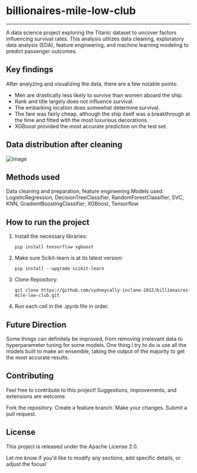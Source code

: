 ﻿# billionaires-mile-low-club
---
A data science project exploring the Titanic dataset to uncover factors influencing survival rates. This analysis utilizes data cleaning, exploratory data analysis (EDA), feature engineering, and machine learning modeling to predict passenger outcomes.

## Key findings

After analyzing and visualizing the data, there are a few notable points:
- Men are drastically less likely to survive than women aboard the ship.
- Rank and title largely does not influence survival.
- The embarking location does somewhat determine survival. 
- The fare was fairly cheap, although the ship itself was a breakthrough at the time and fitted with the most luxurious decorations.
- XGBoost provided the most accurate prediction on the test set.

## Data distribution after cleaning

![image](https://github.com/sydneycally-inclane-2812/billionaires-mile-low-club/assets/98740915/32c355a5-982c-4502-b5e2-d997b07f2eeb)


## Methods used

Data cleaning and preparation, feature engineering
Models used: LogisticRegression, DecisionTreeClassifier, RandomForestClassifier, SVC, KNN, GradientBoostingClassifier, XGBoost, Tensorflow

## How to run the project

1. Install the necessary libraries:
    ```
    pip install tensorflow xgboost 
    ```
2. Make sure Scikit-learn is at its latest version:
    ```
    pip install --upgrade scikit-learn 
    ```
3. Clone Repository:
    ```
    git clone https://github.com/sydneycally-inclane-2812/billionaires-mile-low-club.git
    ```
4. Run each cell in the .ipynb file in order.

## Future Direction

Some things can definitely be improved, from removing irrelevant data to hyperparameter tuning for some models.
One thing I try to do is use all the models built to make an ensemble, taking the output of the majority to get the most accurate results.

## Contributing

Feel free to contribute to this project! Suggestions, improvements, and extensions are welcome.

Fork the repository.
Create a feature branch.
Make your changes.
Submit a pull request.

## License

This project is released under the Apache License 2.0.

Let me know if you'd like to modify any sections, add specific details, or adjust the focus!

